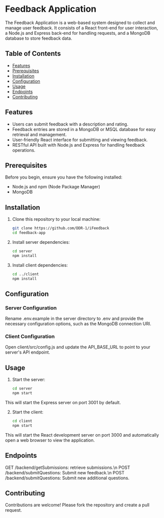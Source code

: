 # Feedback Application

The Feedback Application is a web-based system designed to collect and manage user feedback. It consists of a React front-end for user interaction, a Node.js and Express back-end for handling requests, and a MongoDB database to store feedback data.

## Table of Contents

- [Features](#features)
- [Prerequisites](#prerequisites)
- [Installation](#installation)
- [Configuration](#configuration)
- [Usage](#usage)
- [Endpoints](#endpoints)
- [Contributing](#contributing)

## Features

- Users can submit feedback with a description and rating.
- Feedback entries are stored in a MongoDB or MSQL database for easy retrieval and management.
- User-friendly React interface for submitting and viewing feedback.
- RESTful API built with Node.js and Express for handling feedback operations.

## Prerequisites

Before you begin, ensure you have the following installed:

- Node.js and npm (Node Package Manager)
- MongoDB

## Installation

1. Clone this repository to your local machine:

   ```bash
   git clone https://github.com/DDR-1/iFeedback
   cd feedback-app
   ```
2. Install server dependencies:

    ```bash
    cd server
    npm install
    ```

3. Install client dependencies:
    ```bash
    cd ../client
    npm install
    ```

## Configuration
### Server Configuration

Rename .env.example in the server directory to .env and provide the necessary configuration options, such as the MongoDB connection URI.

### Client Configuration

Open client/src/config.js and update the API_BASE_URL to point to your server's API endpoint.

## Usage
1. Start the server:

    ```bash
    cd server
    npm start
    ```
This will start the Express server on port 3001 by default.

2. Start the client:

    ```bash
    cd client
    npm start
    ```

This will start the React development server on port 3000 and automatically open a web browser to view the application.

## Endpoints
GET /backend/getSubmissions: retrieve submissions.\n
POST /backend/submitQuestions: Submit new feedback.\n
POST /backend/submitQuestions: Submit new additional questions.

## Contributing
Contributions are welcome! Please fork the repository and create a pull request.
   